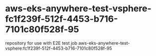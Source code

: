 # aws-eks-anywhere-test-vsphere-fc1f239f-512f-4453-b716-7101c80f528f-95
repository for use with E2E test job aws-eks-anywhere-test-vsphere:fc1f239f-512f-4453-b716-7101c80f528f-95
